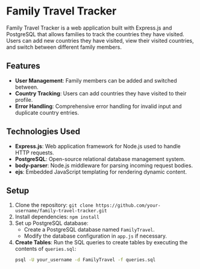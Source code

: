 # Family Travel Tracker

Family Travel Tracker is a web application built with Express.js and PostgreSQL that allows families to track the countries they have visited. Users can add new countries they have visited, view their visited countries, and switch between different family members.

## Features

- **User Management**: Family members can be added and switched between.
- **Country Tracking**: Users can add countries they have visited to their profile.
- **Error Handling**: Comprehensive error handling for invalid input and duplicate country entries.

## Technologies Used

- **Express.js**: Web application framework for Node.js used to handle HTTP requests.
- **PostgreSQL**: Open-source relational database management system.
- **body-parser**: Node.js middleware for parsing incoming request bodies.
- **ejs**: Embedded JavaScript templating for rendering dynamic content.

## Setup

1. Clone the repository: `git clone https://github.com/your-username/family-travel-tracker.git`
2. Install dependencies: `npm install`
3. Set up PostgreSQL database:
   - Create a PostgreSQL database named `FamilyTravel`.
   - Modify the database configuration in `app.js` if necessary.
4. **Create Tables**: Run the SQL queries to create tables by executing the contents of `queries.sql`:
   ```bash
   psql -U your_username -d FamilyTravel -f queries.sql
